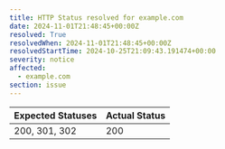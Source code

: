 ```yaml
---
title: HTTP Status resolved for example.com
date: 2024-11-01T21:48:45+00:00Z
resolved: True
resolvedWhen: 2024-11-01T21:48:45+00:00Z
resolvedStartTime: 2024-10-25T21:09:43.191474+00:00
severity: notice
affected:
  - example.com
section: issue
---
```


| Expected Statuses | Actual Status  |
|-------------------|----------------|
| 200, 301, 302 | 200 |
